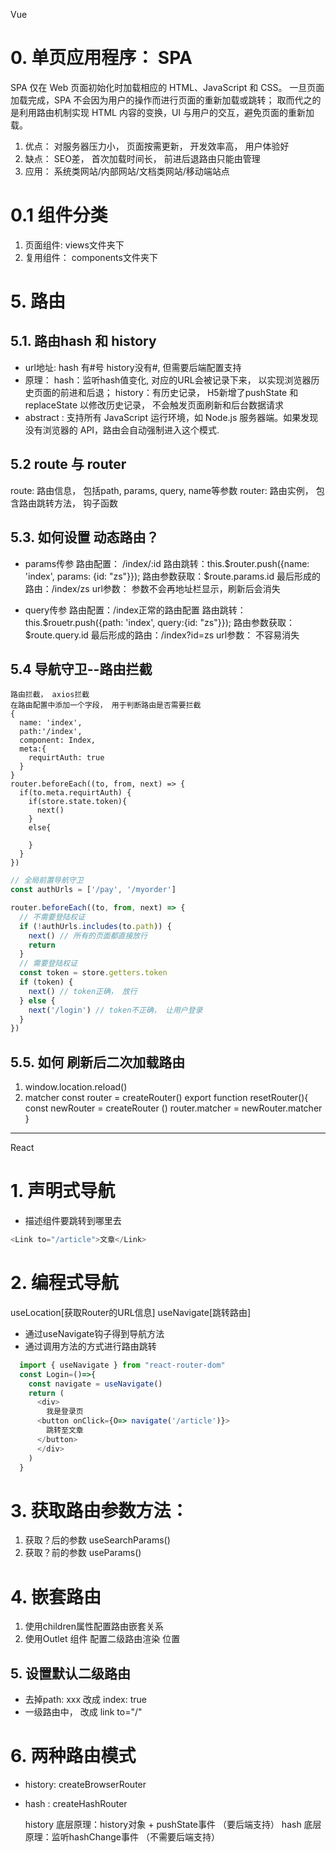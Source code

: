 Vue
# 0. 单页应用程序： SPA
SPA 仅在 Web 页面初始化时加载相应的 HTML、JavaScript 和 CSS。
  一旦页面加载完成，SPA 不会因为用户的操作而进行页面的重新加载或跳转；
  取而代之的是利用路由机制实现 HTML 内容的变换，UI 与用户的交互，避免页面的重新加载。
1. 优点： 对服务器压力小， 页面按需更新， 开发效率高， 用户体验好
2. 缺点： SEO差， 首次加载时间长， 前进后退路由只能由管理
3. 应用： 系统类网站/内部网站/文档类网站/移动端站点



# 0.1 组件分类
1. 页面组件: views文件夹下
2. 复用组件： components文件夹下

# 5. 路由
## 5.1. 路由hash 和 history
  - url地址:
      hash 有#号
      history没有#, 但需要后端配置支持
  - 原理：
      hash：监听hash值变化, 对应的URL会被记录下来， 以实现浏览器历史页面的前进和后退；
      history：有历史记录， H5新增了pushState 和 replaceState 以修改历史记录， 不会触发页面刷新和后台数据请求
  - abstract : 支持所有 JavaScript 运行环境，如 Node.js 服务器端。如果发现没有浏览器的 API，路由会自动强制进入这个模式.

## 5.2 route 与 router
  route:  路由信息， 包括path, params, query, name等参数
  router: 路由实例， 包含路由跳转方法， 钩子函数

## 5.3. 如何设置 动态路由？
  - params传参
      路由配置： /index/:id
      路由跳转：this.$router.push({name: 'index', params: {id: "zs"}});
      路由参数获取：$route.params.id
      最后形成的路由：/index/zs
      url参数： 参数不会再地址栏显示，刷新后会消失


  - query传参
      路由配置：/index正常的路由配置
      路由跳转：this.$rouetr.push({path: 'index', query:{id: "zs"}});
      路由参数获取：$route.query.id
      最后形成的路由：/index?id=zs
      url参数： 不容易消失



## 5.4 导航守卫--路由拦截
    路由拦截， axios拦截
    在路由配置中添加一个字段， 用于判断路由是否需要拦截
    {
      name: 'index',
      path:'/index',
      component: Index,
      meta:{
        requirtAuth: true
      }
    }
    router.beforeEach((to, from, next) => {
      if(to.meta.requirtAuth) {
        if(store.state.token){
          next()
        }
        else{

        }
      }
    })

```js
// 全局前置导航守卫
const authUrls = ['/pay', '/myorder']

router.beforeEach((to, from, next) => {
  // 不需要登陆权证
  if (!authUrls.includes(to.path)) {
    next() // 所有的页面都直接放行
    return
  }
  // 需要登陆权证
  const token = store.getters.token
  if (token) {
    next() // token正确， 放行
  } else {
    next('/login') // token不正确， 让用户登录
  }
})
```

## 5.5. 如何 刷新后二次加载路由
  1. window.location.reload()
  2. matcher
      const router = createRouter()
      export function resetRouter(){
        const newRouter = createRouter ()
        router.matcher = newRouter.matcher
      }  




___________________________________________________________________________
React
# 1. 声明式导航
- 描述组件要跳转到哪里去
```js
<Link to="/article">文章</Link>

```

# 2. 编程式导航

useLocation[获取Router的URL信息]
useNavigate[跳转路由]

- 通过useNavigate钩子得到导航方法
- 通过调用方法的方式进行路由跳转
```javascript
  import { useNavigate } from "react-router-dom"
  const Login=()=>{
    const navigate = useNavigate() 
    return (
      <div>
        我是登录页
      <button onClick={O=> navigate('/article')}>
        跳转至文章
      </button>
      </div>
    )
  }

```
# 3. 获取路由参数方法： 
1. 获取？后的参数 useSearchParams() 
2. 获取？前的参数 useParams()

# 4. 嵌套路由
  1. 使用children属性配置路由嵌套关系
  2. 使用Outlet 组件 配置二级路由渲染 位置

## 5. 设置默认二级路由
- 去掉path: xxx 改成 index: true
- 一级路由中， 改成 link to="/"

# 6. 两种路由模式
- history: createBrowserRouter
- hash : createHashRouter

  history  底层原理：history对象 + pushState事件 （要后端支持）
  hash     底层原理：监听hashChange事件       （不需要后端支持）